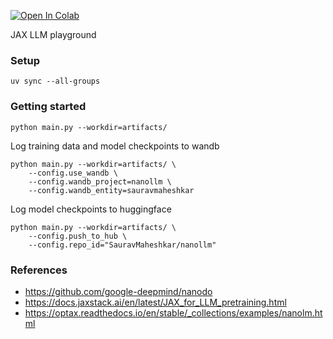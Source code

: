 <a href="https://colab.research.google.com/github/SauravMaheshkar/nanollm/blob/main/notebooks/nanollm_tiny_shakespeare.ipynb" target="_parent"><img src="https://colab.research.google.com/assets/colab-badge.svg" alt="Open In Colab"/></a>

JAX LLM playground

### Setup

```shell
uv sync --all-groups
```

### Getting started

```shell
python main.py --workdir=artifacts/
```

Log training data and model checkpoints to wandb

```shell
python main.py --workdir=artifacts/ \
    --config.use_wandb \
    --config.wandb_project=nanollm \
    --config.wandb_entity=sauravmaheshkar
```

Log model checkpoints to huggingface

```shell
python main.py --workdir=artifacts/ \
    --config.push_to_hub \
    --config.repo_id="SauravMaheshkar/nanollm"
```

### References

* https://github.com/google-deepmind/nanodo
* https://docs.jaxstack.ai/en/latest/JAX_for_LLM_pretraining.html
* https://optax.readthedocs.io/en/stable/_collections/examples/nanolm.html
